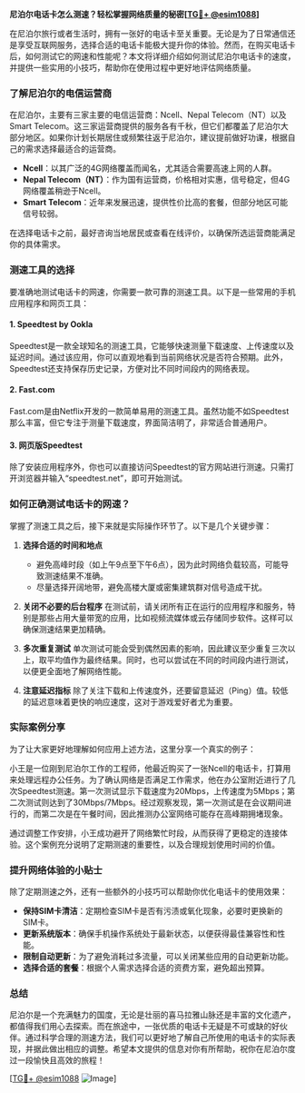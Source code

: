 **尼泊尔电话卡怎么测速？轻松掌握网络质量的秘密[[TG💪+ @esim1088](https://t.me/s/esim1088)]**

在尼泊尔旅行或者生活时，拥有一张好的电话卡至关重要。无论是为了日常通信还是享受互联网服务，选择合适的电话卡能极大提升你的体验。然而，在购买电话卡后，如何测试它的网速和性能呢？本文将详细介绍如何测试尼泊尔电话卡的速度，并提供一些实用的小技巧，帮助你在使用过程中更好地评估网络质量。

### 了解尼泊尔的电信运营商

在尼泊尔，主要有三家主要的电信运营商：Ncell、Nepal Telecom（NT）以及Smart Telecom。这三家运营商提供的服务各有千秋，但它们都覆盖了尼泊尔大部分地区。如果你计划长期居住或频繁往返于尼泊尔，建议提前做好功课，根据自己的需求选择最适合的运营商。

- **Ncell**：以其广泛的4G网络覆盖而闻名，尤其适合需要高速上网的人群。
- **Nepal Telecom（NT）**：作为国有运营商，价格相对实惠，信号稳定，但4G网络覆盖稍逊于Ncell。
- **Smart Telecom**：近年来发展迅速，提供性价比高的套餐，但部分地区可能信号较弱。

在选择电话卡之前，最好咨询当地居民或查看在线评价，以确保所选运营商能满足你的具体需求。

### 测速工具的选择

要准确地测试电话卡的网速，你需要一款可靠的测速工具。以下是一些常用的手机应用程序和网页工具：

#### 1. Speedtest by Ookla
Speedtest是一款全球知名的测速工具，它能够快速测量下载速度、上传速度以及延迟时间。通过该应用，你可以直观地看到当前网络状况是否符合预期。此外，Speedtest还支持保存历史记录，方便对比不同时间段内的网络表现。

#### 2. Fast.com
Fast.com是由Netflix开发的一款简单易用的测速工具。虽然功能不如Speedtest那么丰富，但它专注于测量下载速度，界面简洁明了，非常适合普通用户。

#### 3. 网页版Speedtest
除了安装应用程序外，你也可以直接访问Speedtest的官方网站进行测速。只需打开浏览器并输入“speedtest.net”，即可开始测试。

### 如何正确测试电话卡的网速？

掌握了测速工具之后，接下来就是实际操作环节了。以下是几个关键步骤：

1. **选择合适的时间和地点**
   - 避免高峰时段（如上午9点至下午6点），因为此时网络负载较高，可能导致测速结果不准确。
   - 尽量选择开阔地带，避免高楼大厦或密集建筑群对信号造成干扰。

2. **关闭不必要的后台程序**
   在测试前，请关闭所有正在运行的应用程序和服务，特别是那些占用大量带宽的应用，比如视频流媒体或云存储同步软件。这样可以确保测速结果更加精确。

3. **多次重复测试**
   单次测试可能会受到偶然因素的影响，因此建议至少重复三次以上，取平均值作为最终结果。同时，也可以尝试在不同的时间段内进行测试，以便更全面地了解网络性能。

4. **注意延迟指标**
   除了关注下载和上传速度外，还要留意延迟（Ping）值。较低的延迟意味着更快的响应速度，这对于游戏爱好者尤为重要。

### 实际案例分享

为了让大家更好地理解如何应用上述方法，这里分享一个真实的例子：

小王是一位刚到尼泊尔工作的工程师，他最近购买了一张Ncell的电话卡，打算用来处理远程办公任务。为了确认网络是否满足工作需求，他在办公室附近进行了几次Speedtest测速。第一次测试显示下载速度为20Mbps，上传速度为5Mbps；第二次测试则达到了30Mbps/7Mbps。经过观察发现，第一次测试是在会议期间进行的，而第二次是在午餐时间，因此推测办公室网络可能存在高峰期拥堵现象。

通过调整工作安排，小王成功避开了网络繁忙时段，从而获得了更稳定的连接体验。这个案例充分说明了定期测速的重要性，以及合理规划使用时间的价值。

### 提升网络体验的小贴士

除了定期测速之外，还有一些额外的小技巧可以帮助你优化电话卡的使用效果：

- **保持SIM卡清洁**：定期检查SIM卡是否有污渍或氧化现象，必要时更换新的SIM卡。
- **更新系统版本**：确保手机操作系统处于最新状态，以便获得最佳兼容性和性能。
- **限制自动更新**：为了避免消耗过多流量，可以关闭某些应用的自动更新功能。
- **选择合适的套餐**：根据个人需求选择合适的资费方案，避免超出预算。

### 总结

尼泊尔是一个充满魅力的国度，无论是壮丽的喜马拉雅山脉还是丰富的文化遗产，都值得我们用心去探索。而在旅途中，一张优质的电话卡无疑是不可或缺的好伙伴。通过科学合理的测速方法，我们可以更好地了解自己所使用的电话卡的实际表现，并据此做出相应的调整。希望本文提供的信息对你有所帮助，祝你在尼泊尔度过一段愉快且高效的旅程！

[[TG💪+ @esim1088](https://t.me/s/esim1088) ![Image](https://i.postimg.cc/4NQfJmqS/Snipaste-2025-05-13-00-14-12.png)]
